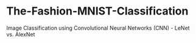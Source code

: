 # The-Fashion-MNIST-Classification
Image Classification using Convolutional Neural Networks (CNN) - LeNet vs. AlexNet
